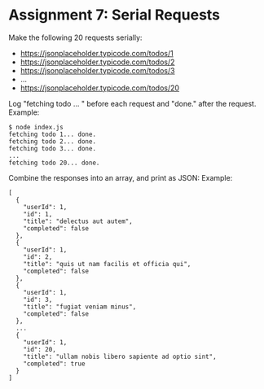# Assignment 7: Serial Requests
Make the following 20 requests serially:
* https://jsonplaceholder.typicode.com/todos/1
* https://jsonplaceholder.typicode.com/todos/2
* https://jsonplaceholder.typicode.com/todos/3
* ...
* https://jsonplaceholder.typicode.com/todos/20

Log "fetching todo <id>... " before each request and "done." after the request.
Example:
```
$ node index.js
fetching todo 1... done.
fetching todo 2... done.
fetching todo 3... done.
...
fetching todo 20... done.
```
Combine the responses into an array, and print as JSON:
Example:
```
[
  {
    "userId": 1,
    "id": 1,
    "title": "delectus aut autem",
    "completed": false
  },
  {
    "userId": 1,
    "id": 2,
    "title": "quis ut nam facilis et officia qui",
    "completed": false
  },
  {
    "userId": 1,
    "id": 3,
    "title": "fugiat veniam minus",
    "completed": false
  },
  ...
  {
    "userId": 1,
    "id": 20,
    "title": "ullam nobis libero sapiente ad optio sint",
    "completed": true
  }
]
```
